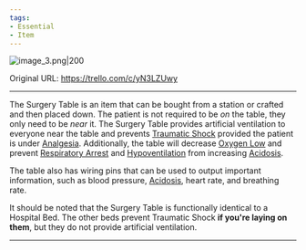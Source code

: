 ```yaml
---
tags:
- Essential
- Item
---
```


![image_3.png\|200](/Items/Surgery%20Table%20-%20Attachments/6718845db30472d958dd7da2.png)

Original URL: https://trello.com/c/yN3LZUwy

---

The Surgery Table is an item that can be bought from a station or crafted and then placed down. The patient is not required to be _on_ the table, they only need to be _near_ it. The Surgery Table provides artificial ventilation to everyone near the table and prevents [Traumatic Shock](../Surgery/Traumatic%20Shock.md) provided the patient is under [Analgesia](../Torso/Analgesia.md). Additionally, the table will decrease [Oxygen Low](../Lungs/Oxygen%20Low.md) and prevent [Respiratory Arrest](../Lungs/Respiratory%20Arrest.md) and [Hypoventilation](../Lungs/Hypoventilation.md) from increasing [Acidosis](../Blood/Acidosis.md).

The table also has wiring pins that can be used to output important information, such as blood pressure, [Acidosis](../Blood/Acidosis.md), heart rate, and breathing rate.

It should be noted that the Surgery Table is functionally identical to a Hospital Bed. The other beds prevent Traumatic Shock **if you're laying on them**, but they do not provide artificial ventilation.

---

